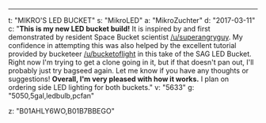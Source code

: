 ---
t: "MIKRO'S LED BUCKET"
s: "MikroLED"
a: "MikroZuchter"
d: "2017-03-11"
c: "<strong>This is my new LED bucket build!</strong> It is inspired by and first demonstrated by resident Space Bucket scientist <a href='http://www.reddit.com/r/SpaceBuckets/comments/1lmfqd/my_1st_results_56_watts_warm_white_leds_26_grams/'>/u/superangryguy</a>. My confidence in attempting this was also helped by the excellent tutorial provided by bucketeer <a href='/u/bucketoflight'>/u/bucketoflight</a> in this take of the SAG LED Bucket. Right now I'm trying to get a clone going in it, but if that doesn't pan out, I'll probably just try bagseed again. Let me know if you have any thoughts or suggestions! <strong>Overall, I'm very pleased with how it works.</strong> I plan on ordering side LED lighting for both buckets."
v: "5633"
g: "5050,5gal,ledbulb,pcfan"

z: "B01AHLY6WO,B01B7BBEGO"
